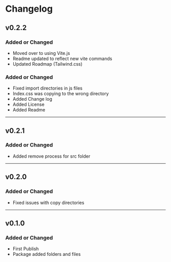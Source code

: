 # Changelog

## v0.2.2
### Added or Changed
- Moved over to using Vite.js
- Readme updated to reflect new vite commands
- Updated Roadmap (Tailwind.css)

### Added or Changed
- Fixed import directories in js files
- Index.css was copying to the wrong directory
- Added Change log
- Added License
- Added Readme

---

## v0.2.1

### Added or Changed
- Added remove process for src folder

---

## v0.2.0

### Added or Changed
- Fixed issues with copy directories 

---

## v0.1.0

### Added or Changed
- First Publish
- Package added folders and files